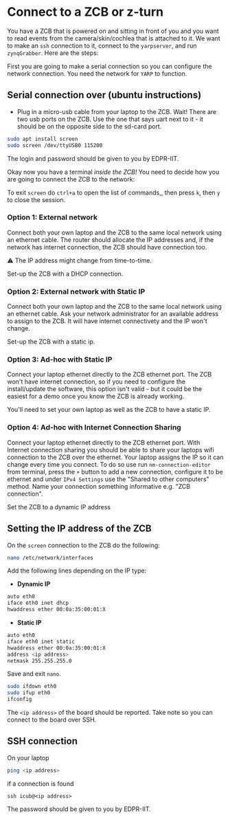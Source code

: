 # Connect to a ZCB or z-turn

You have a ZCB that is powered on and sitting in front of you and you want to read events from the camera/skin/cochlea that is attached to it. We want to make an `ssh` connection to it, connect to the `yarpserver`, and run `zynqGrabber`. Here are the steps:

First you are going to make a serial connection so you can configure the network connection. You need the network for `YARP` to function.

## Serial connection over (ubuntu instructions)
* Plug in a micro-usb cable from your laptop to the ZCB. Wait! There are two usb ports on the ZCB. Use the one that says uart next to it - it should be on the opposite side to the sd-card port.
```bash
sudo apt install screen
sudo screen /dev/ttyUSB0 115200
```
The login and password should be given to you by EDPR-IIT.

Okay now you have a terminal *inside the ZCB!* You need to decide how you are going to connect the ZCB to the network:

To exit `screen` do `ctrl+a` to open the list of commands,, then press `k`, then `y` to close the session.

### Option 1: External network

Connect both your own laptop and the ZCB to the same local network using an ethernet cable. The router should allocate the IP addresses and, if the network has internet connection, the ZCB should have connection too.

:warning: The IP address might change from time-to-time.

Set-up the ZCB with a DHCP connection.

### Option 2: External network with Static IP

Connect both your own laptop and the ZCB to the same local network using an ethernet cable. Ask your network administrator for an available address to assign to the ZCB. It will have internet connectivety and the IP won't change. 

Set-up the ZCB with a static ip.

### Option 3: Ad-hoc with Static IP

Connect your laptop ethernet directly to the ZCB ethernet port.  The ZCB won't have internet connection, so if you need to configure the install/update the software, this option isn't valid - but it could be the easiest for a demo once you know the ZCB is already working. 

You'll need to set your own laptop as well as the ZCB to have a static IP.

### Option 4: Ad-hoc with Internet Connection Sharing

Connect your laptop ethernet directly to the ZCB ethernet port. With Internet connection sharing you should be able to share your laptops wifi connection to the ZCB over the ethernet. Your laptop assigns the IP so it can change every time you connect. To do so use run `nm-connection-editor` from terminal, press the `+` button to add a new connection, configure it to be ethernet and under `IPv4 Settings` use the "Shared to other computers" method. Name your connection something informative e.g. "ZCB connection". 

Set the ZCB to a dynamic IP address

## Setting the IP address of the ZCB

On the `screen` connection to the ZCB do the following:
```bash
nano /etc/network/interfaces
```
Add the following lines depending on the IP type:
- **Dynamic IP**
```bash
auto eth0
iface eth0 inet dhcp
hwaddress ether 00:0a:35:00:01:X
```
- **Static IP**
```bash
auto eth0
iface eth0 inet static
hwaddress ether 00:0a:35:00:01:X
address <ip address>
netmask 255.255.255.0
```
Save and exit `nano`.

```bash
sudo ifdown eth0
sudo ifup eth0
ifconfig
```

The `<ip address>` of the board should be reported. Take note so you can connect to the board over SSH.

## SSH connection

On your laptop
```bash
ping <ip address>
```
if a connection is found
```
ssh icub@<ip address>
```
The password should be given to you by EDPR-IIT.
